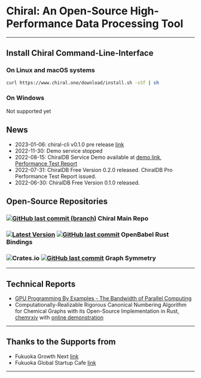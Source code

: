 
# Chiral: An Open-Source High-Performance Data Processing Tool

---

## Install Chiral Command-Line-Interface

### On Linux and macOS systems

```bash
curl https://www.chiral.one/download/install.sh -sSf | sh
```

### On Windows

Not supported yet

## News

- 2023-01-06: chiral-cli v0.1.0 pre release [link](https://github.com/chiral-data/chiral-db/releases/tag/v0.1.0)
- 2022-11-30: Demo service stopped
- 2022-08-15: ChiralDB Service Demo available at [demo link](http://demo.chiral.one/), [Performance Test Report](docs/performance_test)
- 2022-07-31: ChiralDB Free Version 0.2.0 released. ChiralDB Pro Performance Test Report issued.
- 2022-06-30: ChiralDB Free Version 0.1.0 released. 


## Open-Source Repositories

### [![GitHub last commit (branch)](https://img.shields.io/github/last-commit/chiral-data/chiral-db/main?style=flat-square)](https://github.com/chiral-data/chiral-db) Chiral Main Repo
### [![Latest Version](https://img.shields.io/crates/v/openbabel.svg?style=flat-square)](https://crates.io/crates/openbabel) [![GitHub last commit](https://img.shields.io/github/last-commit/rogerwq/openbabel-rust)](https://github.com/rogerwq/openbabel-rust) OpenBabel Rust Bindings
### ![Crates.io](https://img.shields.io/crates/v/graph-symmetry?style=flat-square) [![GitHub last commit](https://img.shields.io/github/last-commit/chiral-data/rust-graph-symmetry?style=flat-square)](https://github.com/chiral-data/rust-graph-symmetry) Graph Symmetry

---

## Technical Reports

- [GPU Programming By Examples - The Bandwidth of Parallel Computing](docs/training_gpu)
- Computationally-Realizable Rigorous Canonical Numbering Algorithm for Chemical Graphs with its Open-Source Implementation in Rust, [chemrxiv](https://chemrxiv.org/engage/chemrxiv/article-details/61498e006fc3a86839a79037) with [online demonstration](https://m67wz.sse.codesandbox.io) 

---

## Thanks to the Supports from
- Fukuoka Growth Next [link](https://growth-next.com/)
- Fukuoka Global Startup Cafe [link](https://startupcafe.jp/en/top-en/)

---